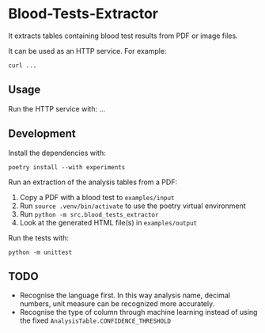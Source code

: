 # Blood-Tests-Extractor

It extracts tables containing blood test results from PDF or image files.

It can be used as an HTTP service. For example:

```shell
curl ...
```

## Usage

Run the HTTP service with: ...

## Development

Install the dependencies with:

```shell
poetry install --with experiments
```

Run an extraction of the analysis tables from a PDF:

1. Copy a PDF with a blood test to `examples/input`
2. Run `source .venv/bin/activate` to use the poetry virtual environment
3. Run `python -m src.blood_tests_extractor`
4. Look at the generated HTML file(s) in `examples/output` 

Run the tests with:

```shell
python -m unittest
```


## TODO
* Recognise the language first. In this way analysis name, decimal numbers, unit measure can be recognized more accurately.
* Recognise the type of column through machine learning instead of using the fixed `AnalysisTable.CONFIDENCE_THRESHOLD` 